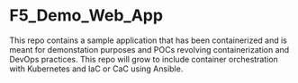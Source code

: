 # F5_Demo_Web_App


This repo contains a sample application that has been containerized and is meant for demonstation purposes and POCs revolving containerization and DevOps practices. This repo will grow to include container orchestration with Kubernetes and IaC or CaC using Ansible.

